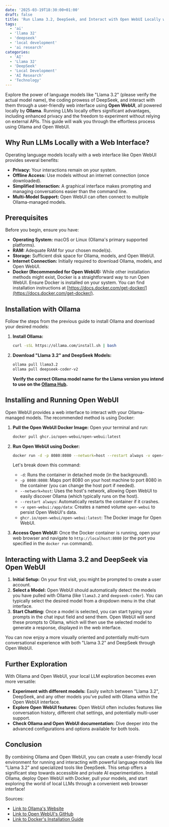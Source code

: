 ```yaml
---
date: '2025-03-19T18:30:00+01:00'
draft: false
title: 'Run Llama 3.2, DeepSeek, and Interact with Open WebUI Locally with Ollama'
tags: 
  - 'ai'
  - 'llama 32'
  - 'deepseek'
  - 'local development'
  - 'ai research'
categories:
  - 'AI'
  - 'Llama 32'
  - 'DeepSeek'
  - 'Local Development'
  - 'AI Research'
  - 'Technology'
---
```


Explore the power of language models like "Llama 3.2" (please verify the actual model name), the coding prowess of DeepSeek, and interact with them through a user-friendly web interface using **Open WebUI**, all powered locally by **Ollama**. Running LLMs locally offers significant advantages, including enhanced privacy and the freedom to experiment without relying on external APIs. This guide will walk you through the effortless process using Ollama and Open WebUI.

## Why Run LLMs Locally with a Web Interface?

Operating language models locally with a web interface like Open WebUI provides several benefits:

* **Privacy:** Your interactions remain on your system.
* **Offline Access:** Use models without an internet connection (once downloaded).
* **Simplified Interaction:** A graphical interface makes prompting and managing conversations easier than the command line.
* **Multi-Model Support:** Open WebUI can often connect to multiple Ollama-managed models.

## Prerequisites

Before you begin, ensure you have:

* **Operating System:** macOS or Linux (Ollama's primary supported platforms).
* **RAM:** Adequate RAM for your chosen model(s).
* **Storage:** Sufficient disk space for Ollama, models, and Open WebUI.
* **Internet Connection:** Initially required to download Ollama, models, and Open WebUI.
* **Docker (Recommended for Open WebUI):** While other installation methods might exist, Docker is a straightforward way to run Open WebUI. Ensure Docker is installed on your system. You can find installation instructions at [https://docs.docker.com/get-docker/](https://docs.docker.com/get-docker/).

## Installation with Ollama

Follow the steps from the previous guide to install Ollama and download your desired models:

1.  **Install Ollama:**
    ```bash
    curl -sSL https://ollama.com/install.sh | bash
    ```

2.  **Download "Llama 3.2" and DeepSeek Models:**
    ```bash
    ollama pull llama3.2
    ollama pull deepseek-coder-v2
    ```

    **Verify the correct Ollama model name for the Llama version you intend to use on the [Ollama Hub](https://ollama.com/library).**

## Installing and Running Open WebUI

Open WebUI provides a web interface to interact with your Ollama-managed models. The recommended method is using Docker:

1.  **Pull the Open WebUI Docker Image:** Open your terminal and run:

    ```bash
    docker pull ghcr.io/open-webui/open-webui:latest
    ```

2.  **Run Open WebUI using Docker:**

    ```bash
    docker run -d -p 8080:8080 --network=host --restart always -v open-webui:/app/data ghcr.io/open-webui/open-webui:latest
    ```


    Let's break down this command:
    * `-d`: Runs the container in detached mode (in the background).
    * `-p 8080:8080`: Maps port 8080 on your host machine to port 8080 in the container (you can change the host port if needed).
    * `--network=host`: Uses the host's network, allowing Open WebUI to easily discover Ollama (which typically runs on the host).
    * `--restart always`: Automatically restarts the container if it crashes.
    * `-v open-webui:/app/data`: Creates a named volume `open-webui` to persist Open WebUI's data.
    * `ghcr.io/open-webui/open-webui:latest`: The Docker image for Open WebUI.

3.  **Access Open WebUI:** Once the Docker container is running, open your web browser and navigate to `http://localhost:8080` (or the port you specified in the `docker run` command).

## Interacting with Llama 3.2 and DeepSeek via Open WebUI

1.  **Initial Setup:** On your first visit, you might be prompted to create a user account.
2.  **Select a Model:** Open WebUI should automatically detect the models you have pulled with Ollama (like `llama3.2` and `deepseek-coder`). You can typically select the desired model from a dropdown menu in the chat interface.
3.  **Start Chatting:** Once a model is selected, you can start typing your prompts in the chat input field and send them. Open WebUI will send these prompts to Ollama, which will then use the selected model to generate a response, displayed in the web interface.

You can now enjoy a more visually oriented and potentially multi-turn conversational experience with both "Llama 3.2" and DeepSeek through Open WebUI.

## Further Exploration

With Ollama and Open WebUI, your local LLM exploration becomes even more versatile:

* **Experiment with different models:** Easily switch between "Llama 3.2", DeepSeek, and any other models you've pulled with Ollama within the Open WebUI interface.
* **Explore Open WebUI features:** Open WebUI often includes features like conversation history, different chat settings, and potentially multi-user support.
* **Check Ollama and Open WebUI documentation:** Dive deeper into the advanced configurations and options available for both tools.

## Conclusion

By combining Ollama and Open WebUI, you can create a user-friendly local environment for running and interacting with powerful language models like "Llama 3.2" and specialized tools like DeepSeek. This setup offers a significant step towards accessible and private AI experimentation. Install Ollama, deploy Open WebUI with Docker, pull your models, and start exploring the world of local LLMs through a convenient web browser interface!

Sources:
 * [Link to Ollama's Website](https://ollama.com/)
 * [Link to Open WebUI's GitHub](https://github.com/open-webui/open-webui)
 * [Link to Docker's Installation Guide](https://docs.docker.com/get-docker/)